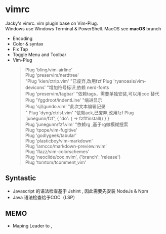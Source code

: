 # vimrc

Jacky's vimrc. vim plugin base on Vim-Plug.  
Windows use Windows Terminal & PowerShell. MacOS see **macOS** branch  

- Encoding  
- Color & syntax  
- Fix Tap  
- Toggle Menu and Toolbar  
- Vim-Plug  
    > Plug 'bling/vim-airline'  
    > Plug 'preservim/nerdtree'  
    > "Plug 'kien/ctrlp.vim'  "已废弃,改用fzf
    > Plug 'ryanoasis/vim-devicons' "增加符号标识,依赖 nerd-fonts  
    > Plug 'preservim/tagbar' "依赖tags，需要单独安装,可以用coc 替代  
    > Plug 'Yggdroot/indentLine' "缩进显示  
    > Plug 'sjl/gundo.vim' "此次文本编辑记录  
    > " Plug 'dyng/ctrlsf.vim' "依赖ack,已废弃,改用fzf
    > Plug 'junegunn/fzf', { 'do': { -> fzf#install() } }  
    > Plug 'junegunn/fzf.vim' "依赖rg ,基于rg做模糊搜索  
    > Plug 'tpope/vim-fugitive'  
    > Plug 'godlygeek/tabular'  
    > Plug 'plasticboy/vim-markdown'  
    > Plug 'iamcco/markdown-preview.nvim'  
    > Plug 'flazz/vim-colorschemes'  
    > Plug 'neoclide/coc.nvim', {'branch': 'release'}  
    > Plug 'tomtom/tcomment_vim'  

## Syntastic

- Javascript 的语法检查基于 Jshint , 因此需要先安装 NodeJs & Npm
- Java 语法检查给予COC（LSP）

## MEMO

- Maping Leader to ,


